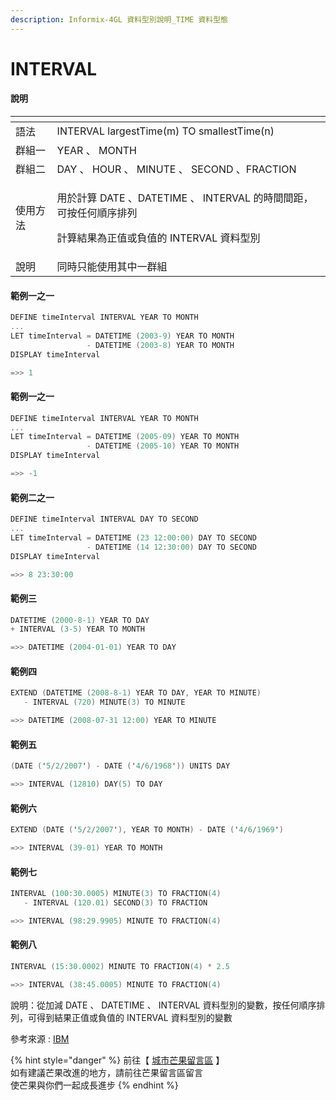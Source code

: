 ```yaml
---
description: Informix-4GL 資料型別說明_TIME 資料型態
---
```


# INTERVAL

#### 說明

<table>
  <thead>
    <tr>
      <th style="text-align:left"></th>
      <th style="text-align:left"></th>
    </tr>
  </thead>
  <tbody>
    <tr>
      <td style="text-align:left">&#x8A9E;&#x6CD5;</td>
      <td style="text-align:left">INTERVAL largestTime(m) TO smallestTime(n)</td>
    </tr>
    <tr>
      <td style="text-align:left">&#x7FA4;&#x7D44;&#x4E00;</td>
      <td style="text-align:left">YEAR &#x3001; MONTH</td>
    </tr>
    <tr>
      <td style="text-align:left">&#x7FA4;&#x7D44;&#x4E8C;</td>
      <td style="text-align:left">DAY &#x3001; HOUR &#x3001; MINUTE &#x3001; SECOND &#x3001;FRACTION</td>
    </tr>
    <tr>
      <td style="text-align:left">&#x4F7F;&#x7528;&#x65B9;&#x6CD5;</td>
      <td style="text-align:left">
        <p>&#x7528;&#x65BC;&#x8A08;&#x7B97; DATE &#x3001;DATETIME &#x3001; INTERVAL
          &#x7684;&#x6642;&#x9593;&#x9593;&#x8DDD;&#xFF0C;&#x53EF;&#x6309;&#x4EFB;&#x4F55;&#x9806;&#x5E8F;&#x6392;&#x5217;</p>
        <p>&#x8A08;&#x7B97;&#x7D50;&#x679C;&#x70BA;&#x6B63;&#x503C;&#x6216;&#x8CA0;&#x503C;&#x7684;
          INTERVAL &#x8CC7;&#x6599;&#x578B;&#x5225;</p>
      </td>
    </tr>
    <tr>
      <td style="text-align:left">&#x8AAA;&#x660E;</td>
      <td style="text-align:left">&#x540C;&#x6642;&#x53EA;&#x80FD;&#x4F7F;&#x7528;&#x5176;&#x4E2D;&#x4E00;&#x7FA4;&#x7D44;</td>
    </tr>
  </tbody>
</table>

#### 範例一之一

```objectivec
DEFINE timeInterval INTERVAL YEAR TO MONTH
...
LET timeInterval = DATETIME (2003-9) YEAR TO MONTH
                 - DATETIME (2003-8) YEAR TO MONTH
DISPLAY timeInterval

=>> 1
```

#### 範例一之一

```objectivec
DEFINE timeInterval INTERVAL YEAR TO MONTH
...
LET timeInterval = DATETIME (2005-09) YEAR TO MONTH
                 - DATETIME (2005-10) YEAR TO MONTH
DISPLAY timeInterval

=>> -1
```

#### 範例二之一

```objectivec
DEFINE timeInterval INTERVAL DAY TO SECOND
...
LET timeInterval = DATETIME (23 12:00:00) DAY TO SECOND
                 - DATETIME (14 12:30:00) DAY TO SECOND
DISPLAY timeInterval

=>> 8 23:30:00
```

#### 範例三

```objectivec
DATETIME (2000-8-1) YEAR TO DAY
+ INTERVAL (3-5) YEAR TO MONTH

=>> DATETIME (2004-01-01) YEAR TO DAY
```

#### 範例四

```objectivec
EXTEND (DATETIME (2008-8-1) YEAR TO DAY, YEAR TO MINUTE)
   - INTERVAL (720) MINUTE(3) TO MINUTE

=>> DATETIME (2008-07-31 12:00) YEAR TO MINUTE
```

#### 範例五

```objectivec
(DATE ('5/2/2007') - DATE ('4/6/1968')) UNITS DAY

=>> INTERVAL (12810) DAY(5) TO DAY
```

#### 範例六

```objectivec
EXTEND (DATE ('5/2/2007'), YEAR TO MONTH) - DATE ('4/6/1969')

=>> INTERVAL (39-01) YEAR TO MONTH
```

#### 範例七

```objectivec
INTERVAL (100:30.0005) MINUTE(3) TO FRACTION(4)
   - INTERVAL (120.01) SECOND(3) TO FRACTION

=>> INTERVAL (98:29.9905) MINUTE TO FRACTION(4)
```

#### 範例八

```objectivec
INTERVAL (15:30.0002) MINUTE TO FRACTION(4) * 2.5

=>> INTERVAL (38:45.0005) MINUTE TO FRACTION(4)
```

說明：從加減 DATE 、 DATETIME 、 INTERVAL 資料型別的變數，按任何順序排列，可得到結果正值或負值的 INTERVAL 資料型別的變數

參考來源 : [IBM](https://www.ibm.com/docs/en/informix-servers/14.10?topic=bidt-time-data-types)

{% hint style="danger" %}
前往【 [城市芒果留言區](https://give0714.pixnet.net/blog/post/46114972-informix-4gl-%E7%B0%A1%E5%96%AE%E8%B3%87%E6%96%99%E5%9E%8B%E5%88%A5%E3%80%8A-time-data-%E3%80%8B%28-%E4%B8%89-%29) 】  
如有建議芒果改進的地方，請前往芒果留言區留言  
使芒果與你們一起成長進步
{% endhint %}



